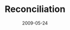 ---
layout: media
category: media
series: "Roadmap For A Revolution"
title: "Reconciliation"
date: 2009-05-24
description: "Chuck Mingo discusses why reconciliation is a core part of what God's about and what we can learn about it from the early church."
video: "https://s3.amazonaws.com/crossroadsvideomessages/Roadmap2.mp4"
video-poster: "https://www.crossroads.net/uploadedfiles/Roadmap2-still.jpg"
---